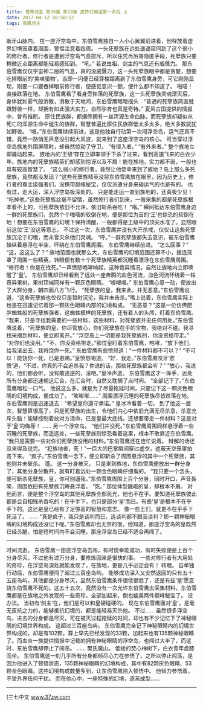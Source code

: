 ```yaml
---
title: 雪鹰领主 第36篇 第18章 虚界幻境道第一杀招 上
date: 2017-04-12 08:50:12
tags: 雪鹰领主
---
```


断牙山脉内。
在一座浮空岛中，东伯雪鹰独自一人小心翼翼前进着，他释放着虚界幻境笼罩着周围，警惕注意着四周。
一头死孽族在远处遥遥窥伺到了这个弱小的修行者，修行者是遭到浮空岛气息排斥，所以任凭再厉害隐匿手段，死孽族只要稍微近点距离都能轻易感知到。
“吼。”
若说虫祖、剑主的气息还有威慑力。
那东伯雪鹰仅仅宇宙神二层的气息，真的没威慑力，这一头死孽族眼中都是贪婪，想要吃掉眼前的‘美味猎物’，当即一闪便已经穿梭距离到了东伯雪鹰身旁，可它刚刚显现，刚要一口要吞掉眼前修行者，便感觉意识一颤，便什么都不知道了。
啪嗒！
直接跌落在地。
东伯雪鹰看了看身旁摔落的死孽族，这一头死孽族灵魂湮灭后，身体犹如雾气般消散，消散于天地间，东伯雪鹰暗暗摇头：“普通的死孽族简直就跟野兽一样，却拥有如此强大实力，自然孕育也真是奇特。”
夏风古国提供的情报中，曾有推断。
原住民族群，都据传拥有一丝浑源生命血脉。而死孽族却疑似从死亡的浑源生命中诞生的族群，智慧普遍比原住民族群低太多太多，绝大多数就犹如野兽。
“嗖。”东伯雪鹰继续前进，这是他独自行动第一次闯浮空岛，运气还真不错，竟然一路悄无声息没引起大风波，就来到了这座浮空岛的核心。
可当穿过浮空岛族地外围屏障时，却自然惊动了守卫。
“有侵入者。”
“有外来者。”
整个族地立即骚动起来。
族地内的‘王级’存在立即率领手下杀了过来，看到高速飞来的白衣少年。族地内的死孽族精英们却感到惊讶以及不屑！能在族地，实力都不弱，一般也具有较高智慧了。
“这么弱小的修行者，竟然让他侥幸来到了族地？岛上那么多死孽族，竟然都没发现？”这些死孽族精英没将东伯雪鹰放在眼里，因为历史上，修行者的尊主级强者们，没携带巅峰秘宝，仅仅派遣分身来碰运气的也是有的。
也有过，走大运，深入浮空岛极深处的。
只是能走运一直到族地的，还真极少见！
“吃掉他。”这些死孽族丝毫不留情，虽然修行者们到来，一般采集的都是死孽族根本看不上的，可死孽族依旧不允许，依旧斩杀吞吃！
“嗡。”
瞬间抵达东伯雪鹰身边一群的死孽族们，忽然个个啪嗒的软倒在地，便是那位为首的‘王’也惊恐的软倒在地！想要在东伯雪鹰的幻境下保持清醒，一般都得是王级中的顶尖水准了。显然眼前这位‘王’没这等意志。
不过这一次，东伯雪鹰并没有大开杀戒，仅仅让这些死孽族沉沦于幻境，而未曾灭杀他们灵魂。
“呼。”一群死孽族都失去意识，被东伯雪鹰操纵着悬浮在半空，环绕在东伯雪鹰周围。
东伯雪鹰继续前进。
“怎么回事？”
“这，这这么了？”
族地范围也就那么大，东伯雪鹰的幻境范围还算不小，接连笼罩了周围一些精英，转眼便有数十个死孽族精英都沉睡着漂浮在东伯雪鹰周围。
“修行者！你是在找死。”一声愤怒咆哮响起，这种诡异情况，自然让族地内立即唤醒了‘皇’。
东伯雪鹰却已经看到了远处一座奔腾的血色河流，血色河流环绕着一株奇异果树，果树顶端同样有一颗灰色眼睛。
“嗖嗖嗖。”
东伯雪鹰心意一动，便放出了大群分身，朝四面八方飞行。
“死孽族的皇，我来此，并无恶意。”东伯雪鹰说道，“这些死孽族也仅仅只是暂时沉沦，我并未击杀。”嘴上说着，东伯雪鹰实际上也是在迅速记忆着那一颗灰色眼睛内部的幻境构成。
“无恶意？”这是一位仿佛肥胖蜘蛛般的死孽族强者，这蜘蛛模样的死孽族，还有着人的头颅，盯着东伯雪鹰。
“我来，只是寻找我需要的一些材料，这些材料，对死孽族并无任何用处。”东伯雪鹰说着，“死孽族的皇，你尽管放心，你们死孽族在乎的宝物，我绝对不碰。我寻找采摘到材料，便立即离开。”
“浮空岛上一切都是我死孽族的，你没资格带走。”
“对你们也没用。”
“不，你没资格带走。”那位皇盯着东伯雪鹰，咆哮，“放下他们，给我滚出去，我将饶你一死。”
东伯雪鹰有些愤怒道：“一件材料都不可以？”
“不可以！能饶你一死，已是恩赐。”皇愤怒喝道。
“好，我走。”东伯雪鹰咬牙‘悲愤’道，“不过，你真的不会追杀我？你说的话，那些死孽族都会听？”
“放心，我说的，他们都会听，没有敢违逆的，滚吧。”皇冷声道。
东伯雪鹰这才一挥手，远处所有分身都迅速朝这汇合，在汇合时，自然又耽搁了点时间。
“全部记下了。”东伯雪鹰暗松一口气。
他说这么多，就是为了尽量拖延时间，只要记下这一颗灰色眼睛的幻境构成，便成功了。
“嘭嘭嘭……”
周围漂浮沉睡的死孽族尽皆跌落在地。
东伯雪鹰则是迅速退去：“希望皇你遵守承诺。”
皇冰冷看着一切。
到了他这一层次，智慧算很高了，只是死孽族的出生，令他们内心中依旧充满无尽杀意，杀意充斥头脑！能够控制着放对方活命，已是皇最大底线。还想要带走一件材料？这是对于‘皇’的侮辱！
……
另一个浮空岛。
“他们并没死。”东伯雪鹰周围同样悬浮着一些沉睡的死孽族，而遥远处，一些死孽族则惊恐看着这里，根本不敢靠近东伯雪鹰。
“我只是需要一些对你们死孽族没用的材料。”东伯雪鹰还在连忙说着。
辩解的话还没来得及说完。
“犯族地者，死！”一巨大的巴掌瞬间穿过虚空，遮蔽天空笼罩拍击下来。
“疯子。”东伯雪鹰一念下，便立即斩杀了周围悬浮的其中一个死孽族，其他则并未斩杀。
蓬。
这一分身被灭。
只是来到族地，东伯雪鹰便放出一群分身了，其他分身分散开，就有盯着远处一颗金色眼睛仔细看的。
“我只要一个念头，便可斩杀死孽族，皇，你可别逼我。”东伯雪鹰周围上百个分身，同时开口，声音轰隆，周围依旧有死孽族沉睡悬浮着。
“死。”
那位体型巍峨的皇，却根本不屑。
对他而言，便是整个浮空岛的其他死孽族全部死光，他也不在乎。要知道死孽族彼此都是会自相残杀吞吃的！在乎手下，也只是部分‘皇’而已。有些‘皇’是根本不在乎手下的。这还是皇已经有了足够高的智慧和意志。
像一些王们，就更不在乎手下死活了。
……
“真是疯子，我只是谈判而已，连谈判都不跟我谈判？那一颗神秘眼睛的幻境构成还没记下呢。”东伯雪鹰却也无奈的很，他知道，那座浮空岛的皇既然已经苏醒，怕是短时间内不会沉睡。那座浮空岛已经不适合再闯了。
******
时间流逝。
东伯雪鹰一座座浮空岛去闯，有时侥幸能成功，有时失败便是上百个分身尽灭。不过他有过万分身，要修炼回来是很快的事。
一些对修行者有大用处的奇珍，在浮空岛深处就能发现了，在族地，更是几乎必定会有！
转眼。
自单独行动后，东伯雪鹰便闯了超过三百座岛屿。
能够成功深入又安然返回的只有五十五座岛屿，其他都是分身尽灭，显然东伯雪鹰条件很低很低了，还是有些‘皇’愿意饶东伯雪鹰不死的。这五十五次，竟然没有一次允许东伯雪鹰去采集材料，东伯雪鹰都是在族地之外发现的一些奇珍，全部加起来，倒也媲美两件巅峰秘宝了。
没办法。
当初有‘剑主’在，他们是可以和皇硬碰硬的。
现在东伯雪鹰面对‘皇’，是毫无反抗之力的，能够抵抗幻境的，都是能轻易灭杀他。
不过……
虽然很多浮空岛，进去的分身都是尽灭，可在被灭过程拖延的时间，却也有不少记忆下了神秘眼睛的幻境世界构成。
这超过三百座岛屿。
东伯雪鹰完全记下神秘眼睛内的幻境世界构成的，却是有102颗，算上早先已经发现的33颗，加起来也有135颗神秘眼睛了。而血炎一族提供情报中记载的拥有神秘眼睛的浮空岛，也闯过大半了，而这时，东伯雪鹰却停止了闯荡。
……
樊氏魔山。
低矮的焚心神树下，白衣青年盘膝而坐。
东伯雪鹰这一刻几乎所有分身都倾尽心力在参悟了，之所以停止闯荡，是因为他进入了顿悟状态，135颗神秘眼睛的幻境构成，其中有82颗灰色眼睛、53颗金色眼睛。这些幻境构成数量多到，让东伯雪鹰陷入顿悟中。
他倾力参悟着，不受外界任何干扰。
而在他心中，一座特殊的幻境，逐渐成型……
******
(三七中文 www.37zw.com